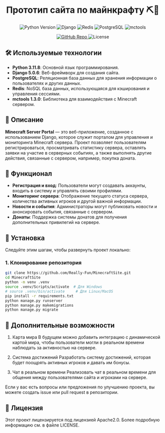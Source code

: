<h1 align="center">Прототип сайта по майнкрафту ⛏🧱</h1>

<p align="center">
  <img src="https://img.shields.io/badge/Python-3.11.8-blue" alt="Python Version"/>
  <img src="https://img.shields.io/badge/Django-5.0.6-orange" alt="Django"/>
  <img src="https://img.shields.io/badge/NoSQL-Redis-red" alt="Redis"/>
  <img src="https://img.shields.io/badge/SQL-Postgres-yellow" alt="PostgreSQL"/>
  <img src="https://img.shields.io/badge/mctools-1.3.0-green" alt="mctools"/>
</p>

<p align="center">
  <a href="https://github.com/Really-Fun/MinecraftSite" target="_blank" rel="noreferrer">
    <img src="https://img.shields.io/badge/GitHub-Repo-black" alt="GitHub Repo"/>
  </a>
  <img src="https://img.shields.io/badge/license-Apache-green" alt="License"/>
</p>

## 🛠 Используемые технологии

- **Python 3.11.8**: Основной язык программирования.
- **Django 5.0.6**: Веб-фреймворк для создания сайта.
- **PostgreSQL**: Реляционная база данных для хранения информации о пользователях и других данных.
- **Redis**: NoSQL база данных, использующаяся для кэширования и управления сессиями.
- **mctools 1.3.0**: Библиотека для взаимодействия с Minecraft сервером.

## 📖 Описание

**Minecraft Server Portal** — это веб-приложение, созданное с использованием Django, которое служит порталом для управления и мониторинга Minecraft сервера. Проект позволяет пользователям регистрироваться, просматривать статистику сервера, оставлять заявки на участие в серверных событиях, а также выполнять другие действия, связанные с сервером, например, покупка доната.

## 🚀 Функционал

- **Регистрация и вход**: Пользователи могут создавать аккаунты, входить в систему и управлять своими профилями.
- **Мониторинг сервера**: Отображение текущего статуса сервера, количества активных игроков и другой важной информации.
- **Новости и события**: Администраторы могут публиковать новости и анонсировать события, связанные с сервером.
- **Донаты**: Поддержка системы донатов для получения дополнительных привилегий на сервере.

## 📂 Установка

Следуйте этим шагам, чтобы развернуть проект локально:

### 1. Клонирование репозитория

```bash
git clone https://github.com/Really-Fun/MinecraftSite.git
cd MinecraftSite
python -m venv .venv
source .venv/Scripts/activate  # Для Windows
# source .venv/bin/activate     # Для Linux/MacOS
pip install -r requirements.txt
python manage.py runserver
python manage.py makemigrations
python manage.py migrate
```

## 🌟 Дополнительные возможности
1. Карта мира
В будущем можно добавить интеграцию с динамической картой мира, чтобы пользователи могли в реальном времени наблюдать за активностью на сервере.

2. Система достижений
Разработать систему достижений, которая будет поощрять активных игроков и давать им бонусы.

3. Чат в реальном времени
Реализовать чат в реальном времени для общения между пользователями сайта и игроками на сервере.

Если у вас есть вопросы или предложения по улучшению проекта, вы можете создать issue или pull request в репозитории.

## 📄 Лицензия
Этот проект лицензируется под лицензией Apache2.0. Более подробную информацию см. в файле LICENSE.
